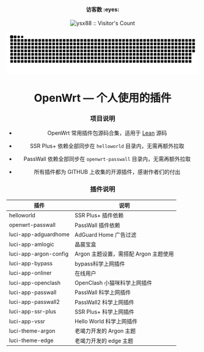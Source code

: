 <h4 align="center">访客数 :eyes:</h4>

<p align="center"><img src="https://profile-counter.glitch.me/ysx88/count.svg" alt="ysx88 :: Visitor's Count" /></p>
   
![](https://raw.githubusercontent.com/ysx88/ysx88/main/assets/github-snake.svg)
<div align="center">
<h1>OpenWrt — 个人使用的插件</h1>

### 项目说明
- OpenWrt 常用插件包源码合集，适用于 [Lean](https://github.com/coolsnowwolf/lede) 源码
   
- SSR Plus+ 依赖全部同步在 `helloworld` 目录内，无需再额外拉取

- PassWall 依赖全部同步在 `openwrt-passwall` 目录内，无需再额外拉取

- 所有插件都为 GITHUB 上收集的开源插件，感谢作者们的付出

### 插件说明
| 插件 | 说明 |
| ------------- | ------------- |
| helloworld | SSR Plus+ 插件依赖 |
| openwrt-passwall | PassWall 插件依赖 |
| luci-app-adguardhome | AdGuard Home 广告过滤 |
| luci-app-amlogic | 晶晨宝盒 |
| luci-app-argon-config | Argon 主题设置，需搭配 Argon 主题使用 |
| luci-app-bypass |bypass科学上网插件 |
| luci-app-onliner | 在线用户 |
| luci-app-openclash | OpenClash 小猫咪科学上网插件 |
| luci-app-passwall | PassWall 科学上网插件 |
| luci-app-passwall2 | PassWall2 科学上网插件 |
| luci-app-ssr-plus | SSR Plus+ 科学上网插件 |
| luci-app-vssr | Hello World 科学上网插件 |
| luci-theme-argon | 老竭力开发的 Argon 主题 |
| luci-theme-edge | 老竭力开发的 edge 主题 |
</div>
